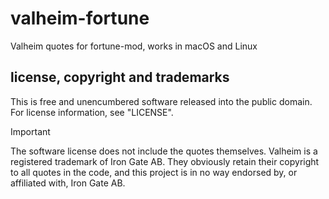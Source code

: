 # valheim-fortune
Valheim quotes for fortune-mod, works in macOS and Linux


## license, copyright and trademarks

This is free and unencumbered software released into the public
domain. For license information, see "LICENSE".

> [!IMPORTANT]
> The software license does not include the quotes themselves. Valheim
> is a registered trademark of Iron Gate AB. They obviously retain their
> copyright to all quotes in the code, and this project is in no way
> endorsed by, or affiliated with, Iron Gate AB.
